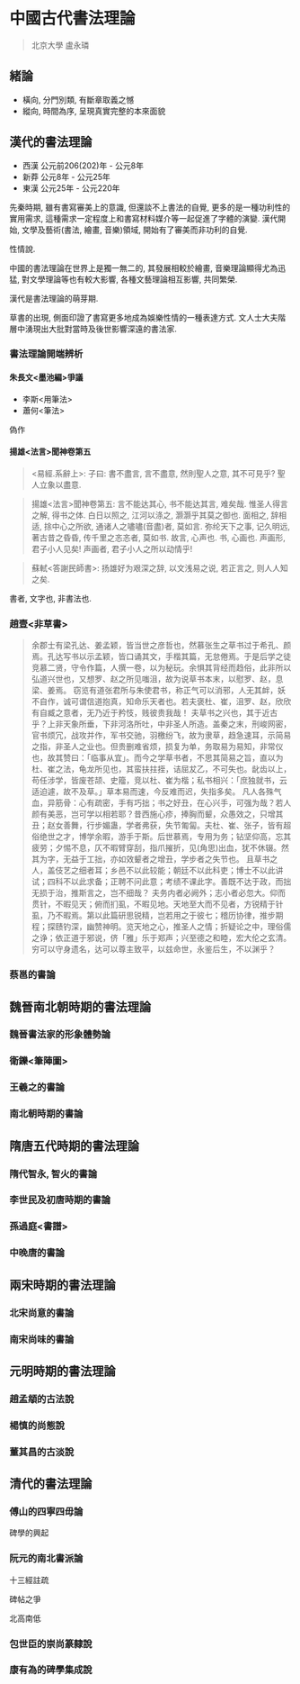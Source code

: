 # 中國古代書法理論

> 北京大學 盧永璘

## 緒論

- 橫向, 分門別類, 有斷章取義之憾
- 縱向, 時間為序, 呈現真實完整的本來面貌

## 漢代的書法理論

- 西漢 公元前206(202)年 - 公元8年
- 新莽 公元8年 - 公元25年
- 東漢 公元25年 - 公元220年

先秦時期, 雖有書寫審美上的意識, 但還談不上書法的自覺, 更多的是一種功利性的實用需求, 這種需求一定程度上和書寫材料媒介等一起促進了字體的演變. 漢代開始, 文學及藝術(書法, 繪畫, 音樂)領域, 開始有了審美而非功利的自覺.

性情說.

中國的書法理論在世界上是獨一無二的, 其發展相較於繪畫, 音樂理論顯得尤為迅猛, 對文學理論等也有較大影響, 各種文藝理論相互影響, 共同繁榮.

漢代是書法理論的萌芽期.

草書的出現, 側面印證了書寫更多地成為娛樂性情的一種表達方式. 文人士大夫階層中湧現出大批對當時及後世影響深遠的書法家.

### 書法理論開端辨析

#### 朱長文<墨池編>爭議

- 李斯<用筆法>
- 蕭何<筆法>

偽作

#### 揚雄<法言>聞神卷第五

> <易經.系辭上>: 子曰: 書不盡言, 言不盡意, 然則聖人之意, 其不可見乎? 聖人立象以盡意.

> 揚雄<法言>聞神卷第五: 言不能达其心, 书不能达其言, 难矣哉. 惟圣人得言之解, 得书之体. 白日以照之, 江河以涤之, 灏灏乎其莫之御也. 面相之, 辞相适, 捈中心之所欲, 通诸人之嚍嚍(音盡)者, 莫如言. 弥纶天下之事, 记久明远, 著古昔之昏昏, 传千里之忞忞者, 莫如书. 故言, 心声也. 书, 心画也. 声画形, 君子小人见矣! 声画者, 君子小人之所以动情乎!

> 蘇軾<答謝民師書>: 扬雄好为艰深之辞, 以文浅易之说, 若正言之, 则人人知之矣.

書者, 文字也, 非書法也.

### 趙壹<非草書>

> 余郡士有梁孔达、姜孟颖，皆当世之彦哲也，然慕张生之草书过于希孔、颜焉。孔达写书以示孟颖，皆口诵其文，手楷其篇，无怠倦焉。于是后学之徒竞慕二贤，守令作篇，人撰一卷，以为秘玩。余惧其背经而趋俗，此非所以弘道兴世也，又想罗、赵之所见嗤沮，故为说草书本末，以慰罗、赵，息梁、姜焉。
> 窃览有道张君所与朱使君书，称正气可以消邪，人无其衅，妖不自作，诚可谓信道抱真，知命乐天者也。若夫褒杜、崔，沮罗、赵，欣欣有自臧之意者，无乃近于矜忮，贱彼贵我哉！
> 夫草书之兴也，其于近古乎？上非天象所垂，下非河洛所吐，中非圣人所造。盖秦之末，刑峻网密，官书烦冗，战攻并作，军书交驰，羽檄纷飞，故为隶草，趋急速耳，示简易之指，非圣人之业也。但贵删难省烦，损复为单，务取易为易知，非常仪也，故其赞曰：「临事从宜」。而今之学草书者，不思其简易之旨，直以为杜、崔之法，龟龙所见也，其蛮扶拄挃，诘屈犮乙，不可失也。龀齿以上，苟任涉学，皆废苍颉、史籀，竞以杜、崔为楷；私书相兴：「庶独就书，云适迫遽，故不及草。」草本易而速，今反难而迟，失指多矣。
> 凡人各殊气血，异筋骨：心有疏密，手有巧拙；书之好丑，在心兴手，可强为哉？若人颜有美恶，岂可学以相若耶？昔西施心疹，捧胸而颦，众愚效之，只增其丑；赵女善舞，行步媚蛊，学者弗获，失节匍匐。夫杜、崔、张子，皆有超俗绝世之才，博学余暇，游手于斯。后世慕焉，专用为务；钻坚仰高，忘其疲劳；夕惕不息，仄不暇臂穿刮，指爪摧折，见(角思)出血，犹不休辍。然其为字，无益于工拙，亦如效颦者之增丑，学步者之失节也。
> 且草书之人，盖伎艺之细者耳；乡邑不以此较能；朝廷不以此科吏；博士不以此讲试；四科不以此求备；正聘不问此意；考绩不课此字。善既不达于政，而拙无损于治，推斯言之，岂不细哉？
> 夫务内者必阙外；志小者必忽大。仰而贯针，不暇见天；俯而扪虱，不暇见地。天地至大而不见者，方锐精于针虱，乃不暇焉。第以此篇研思锐精，岂若用之于彼七；稽历协律，推步期程；探赜钓深，幽赞神明。览天地之心，推圣人之情；折疑论之中，理俗儒之诤；依正道于邪说，侪「雅」乐于郑声；兴至德之和睦，宏大伦之玄清。穷可以守身遗名，达可以尊主致平，以兹命世，永鉴后生，不以渊乎？

### 蔡邕的書論

## 魏晉南北朝時期的書法理論

### 魏晉書法家的形象體勢論

### 衛鑠<筆陣圖>

### 王羲之的書論

### 南北朝時期的書論

## 隋唐五代時期的書法理論

### 隋代智永, 智火的書論

### 李世民及初唐時期的書論

### 孫過庭<書譜>

### 中晚唐的書論

## 兩宋時期的書法理論

### 北宋尚意的書論

### 南宋尚味的書論

## 元明時期的書法理論

### 趙孟頫的古法說

### 楊慎的尚態說

### 董其昌的古淡說

## 清代的書法理論

### 傅山的四寧四毋論

碑學的興起

### 阮元的南北書派論

十三經註疏

碑帖之爭

北高南低

### 包世臣的崇尚篆隸說

### 康有為的碑學集成說

